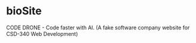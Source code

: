 # bioSite
CODE DRONE - Code faster with AI. (A fake software company website for CSD-340 Web Development)
